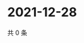 # 2021-12-28

共 0 条

<!-- BEGIN WEIBO -->
<!-- 最后更新时间 Tue Dec 28 2021 12:11:47 GMT+0800 (China Standard Time) -->

<!-- END WEIBO -->
